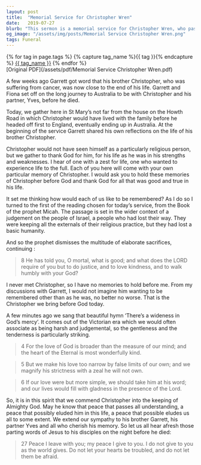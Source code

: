 ```yaml
---
layout: post
title:  "Memorial Service for Christopher Wren"
date:   2019-07-27
blurb: "This sermon is a memorial service for Christopher Wren, who passed away from cancer. The sermon reflects on Christopher's life, his journey from England to Australia, and his zest for life. It also discusses the importance of remembering the good and true in a person's life, and the peace that can be found in God's love."
og_image: "/assets/img/posts/Memorial Service Christopher Wren.png"
tags: Funeral
---    
```

<div class="tag-pills">
  {% for tag in page.tags %}
    {% capture tag_name %}{{ tag }}{% endcapture %}
    <a href="{{ site.baseurl }}/tag/{{ tag_name }}" class="tag-pill">{{ tag_name }}</a>
  {% endfor %}
</div>
[Original PDF](/assets/pdf/Memorial Service Christopher Wren.pdf)

A few weeks ago Garrett got word that his brother Christopher, who was suffering from cancer, was now close to the end of his life. Garrett and Fiona set off on the long journey to Australia to be with Christopher and his partner, Yves, before he died.

Today, we gather here in St Mary’s not far from the house on the Howth Road in which Christopher would have lived with the family before he headed off first to England, eventually ending up in Australia. At the beginning of the service Garrett shared his own reflections on the life of his brother Christopher.

Christopher would not have seen himself as a particularly religious person, but we gather to thank God for him, for his life as he was in his strengths and weaknesses. I hear of one with a zest for life, one who wanted to experience life to the full. Each of you here will come with your own particular memory of Christopher. I would ask you to hold these memories of Christopher before God and thank God for all that was good and true in his life.

It set me thinking how would each of us like to be remembered? As I do so I turned to the first of the reading chosen for today’s service, from the Book of the prophet Micah. The passage is set in the wider context of a judgement on the people of Israel, a people who had lost their way. They were keeping all the externals of their religious practice, but they had lost a basic humanity.

And so the prophet dismisses the multitude of elaborate sacrifices, continuing :

>8 He has told you, O mortal, what is good;
and what does the LORD require of you
but to do justice, and to love kindness,
and to walk humbly with your God?

I never met Christopher, so I have no memories to hold before me. From my discussions with Garrett, I would not imagine him wanting to be remembered other than as he was, no better no worse. That is the Christopher we bring before God today.

A few minutes ago we sang that beautiful hymn ‘There’s a wideness in God’s mercy’. It comes out of the Victorian era which we would often associate as being harsh and judgemental, so the gentleness and the tenderness is particularly striking.

>4 For the love of God is broader
than the measure of our mind;
and the heart of the Eternal
is most wonderfully kind.

>5 But we make his love too narrow
by false limits of our own;
and we magnify his strictness
with a zeal he will not own.

>6 If our love were but more simple,
we should take him at his word;
and our lives would fill with gladness
in the presence of the Lord.

So, it is in this spirit that we commend Christopher into the keeping of Almighty God. May he know that peace that passes all understanding, a peace that possibly eluded him in this life, a peace that possible eludes us all to some extent. We extend our sympathy to his brother Garrett, his partner Yves and all who cherish his memory. So let us all hear afresh those parting words of Jesus to his disciples on the night before he died:

>27 Peace I leave with you; my peace I give to you. I do not give to you as the world gives. Do not let your hearts be troubled, and do not let them be afraid.
